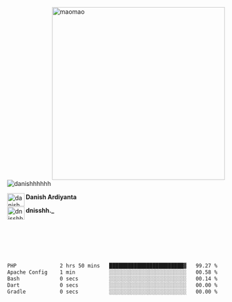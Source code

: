 <img align="right" alt="maomao" width="400" src="https://i.imgur.com/L23H0Ik.gif">

<p align="left"><img src="https://komarev.com/ghpvc/?username=danishhhhhh&label=Profile%20views&color=0e75b6&style=flat" alt="danishhhhhh" /></p>

[<img align="left" src="https://raw.githubusercontent.com/rahuldkjain/github-profile-readme-generator/master/src/images/icons/Social/linked-in-alt.svg" alt="danish ardiyanta" height="30" width="40" />](https://linkedin.com/in/danish-ardiyanta)
**Danish Ardiyanta**

[<img align="left" src="https://raw.githubusercontent.com/rahuldkjain/github-profile-readme-generator/master/src/images/icons/Social/instagram.svg" alt="dnisshh._" height="30" width="40" />](https://instagram.com/dnisshh._)
**dnisshh._**

</br></br></br></br></br>

<!--START_SECTION:waka-->

```txt
PHP              2 hrs 50 mins   ████████████████████████▓   99.27 %
Apache Config    1 min           ░░░░░░░░░░░░░░░░░░░░░░░░░   00.58 %
Bash             0 secs          ░░░░░░░░░░░░░░░░░░░░░░░░░   00.14 %
Dart             0 secs          ░░░░░░░░░░░░░░░░░░░░░░░░░   00.00 %
Gradle           0 secs          ░░░░░░░░░░░░░░░░░░░░░░░░░   00.00 %
```

<!--END_SECTION:waka-->
